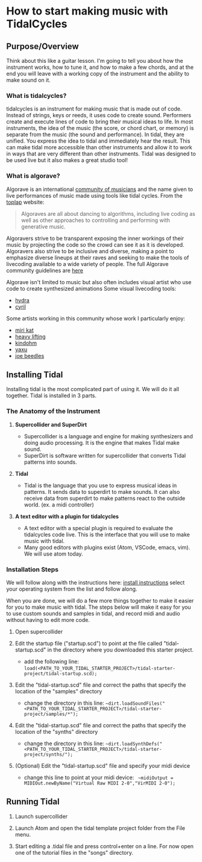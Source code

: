 # How to start making music with TidalCycles

## Purpose/Overview
Think about this like a guitar lesson. I'm going to tell you about how the instrument works, how to tune it,
and how to make a few chords, and at the end you will leave with a working copy of the instrument and the ability to make sound on it.


### What is tidalcycles?
tidalcycles is an instrument for making music that is made out of code. Instead of strings, keys or reeds, it uses code to create sound.
Performers create and execute lines of code to bring their musical ideas to life. In most instruments, the idea of the music (the score, or chord chart, or memory) is separate from the music (the sound and performance). In tidal, they are unified. You express the idea to tidal and immediately hear the result. This can make tidal more accessible than other instruments and allow it to work in ways that are very different than other instruments.
Tidal was designed to be used live but it also makes a great studio tool!

### What is algorave?
Algorave is an international [community of musicians](https://algorave.com/) and the name given to live performances of music made using tools like tidal cycles.
From the [toplap](https://toplap.org/algorave/) website:

> Algoraves are all about dancing to algorithms, including live coding as well as other approaches to controlling and performing  with generative music.

Algoravers strive to be transparent exposing the inner workings of their music by projecting the code so the crowd can see it as it is developed.
Algoravers also strive to be inclusive and diverse, making a point to emphasize diverse lineups at their raves and seeking to make
the tools of livecoding available to a wide variety of people.
The full Algorave community guidelines are [here](https://github.com/Algorave/guidelines/blob/master/README_en.md)

Algorave isn't limited to music but also often includes visual artist who use code to create synthesized animations
Some visual livecoding tools:
* [hydra](https://hydra-editor-v1.glitch.me/)
* [cyril](http://cyrilcode.com/)

Some artists working in this community whose work I particularly enjoy:
* [miri kat](https://mirikat.github.io/)
* [heavy lifting](https://heavy-lifting.github.io/)
* [kindohm](https://kindohm.bandcamp.com/album/risc-chip)
* [yaxu](https://computerclub.bandcamp.com/album/peak-cut)
* [joe beedles](https://www.youtube.com/watch?v=bRQQwX5vyik&t=1503s)

## Installing Tidal

Installing tidal is the most complicated part of using it. We will do it all together.
Tidal is installed in 3 parts.

### The Anatomy of the Instrument

1. __Supercollider and SuperDirt__
   * Supercollider is a language and engine for making synthesizers and doing audio processing. It is the engine that makes Tidal make sound.
   * SuperDirt is software written for supercollider that converts Tidal patterns into sounds.

1. __Tidal__
   * Tidal is the language that you use to express musical ideas in patterns. It sends data to superdirt to make sounds. It can also receive data from superdirt to make patterns react to the outside world. (ex. a midi controller)

1. __A text editor with a plugin for tidalcycles__
   * A text editor with a special plugin is required to evaluate the tidalcycles code live. This is the interface that you will use to make music with tidal.
   * Many good editors with plugins exist (Atom, VSCode, emacs, vim). We will use atom today.

### Installation Steps
We will follow along with the instructions here: [install instructions](https://tidalcycles.org/index.php/Installation)
select your operating system from the list and follow along.

When you are done, we will do a few more things together to make it easier for you to make music with tidal. The steps below will make it easy for you to use custom sounds and samples in tidal, and record midi and audio without having to edit more code.

1. Open supercollider

1. Edit the startup file ("startup.scd") to point at the file called "tidal-startup.scd" in the directory where you downloaded this starter project.
   * add the following line: ``` load(<PATH_TO_YOUR_TIDAL_STARTER_PROJECT>/tidal-starter-project/tidal-startup.scd); ```

1. Edit the "tidal-startup.scd" file and correct the paths that specify the location of the "samples" directory
   * change the directory in this line: ```~dirt.loadSoundFiles("<PATH_TO_YOUR_TIDAL_STARTER_PROJECT>/tidal-starter-project/samples/*");```
   
1. Edit the "tidal-startup.scd" file and correct the paths that specify the location of the "synths" directory
   * change the directory in this line: ```~dirt.loadSynthDefs("<PATH_TO_YOUR_TIDAL_STARTER_PROJECT>/tidal-starter-project/synths/");```
   
1. (Optional) Edit the "tidal-startup.scd" file and specify your midi device
   * change this line to point at your midi device: ```	~midiOutput = MIDIOut.newByName("Virtual Raw MIDI 2-0","VirMIDI 2-0");```

## Running Tidal

1. Launch supercollider

1. Launch Atom and open the tidal template project folder from the File menu.

1. Start editing a .tidal file and press control+enter on a line. For now open one of the tutorial files in the "songs" directory.
